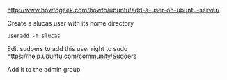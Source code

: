 http://www.howtogeek.com/howto/ubuntu/add-a-user-on-ubuntu-server/

Create a slucas user with its home directory 
```
useradd -m slucas 
```

Edit sudoers to add this user right to sudo 
https://help.ubuntu.com/community/Sudoers

Add it to the admin group